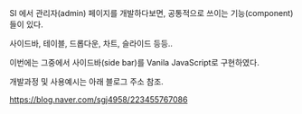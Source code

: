 SI 에서 관리자(admin) 페이지를 개발하다보면, 공통적으로 쓰이는 기능(component)들이 있다.

사이드바, 테이블, 드롭다운, 차트, 슬라이드 등등..

이번에는 그중에서 사이드바(side bar)를 Vanila JavaScript로 구현하였다.


개발과정 및 사용예시는 아래 블로그 주소 참조.

https://blog.naver.com/sgj4958/223455767086
